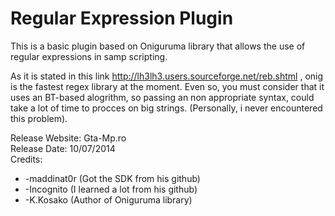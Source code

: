 Regular Expression Plugin
====================

This is a basic plugin based on Oniguruma library that allows the use of regular expressions in samp scripting.

As it is stated in this link http://lh3lh3.users.sourceforge.net/reb.shtml , onig is the fastest regex library at the moment. Even so, you must consider that it uses an BT-based alogrithm, so passing an non appropriate syntax, could take a lot of time to procces on big strings. (Personally, i never encountered this problem).


Release Website: Gta-Mp.ro								           
Release Date: 10/07/2014									             
Credits: 
*	-maddinat0r (Got the SDK from his github)
*	-Incognito (I learned a lot from his github)
*	-K.Kosako (Author of Oniguruma library)
